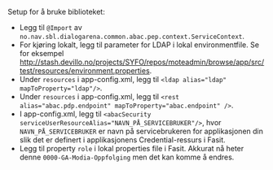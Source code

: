 Setup for å bruke biblioteket:

- Legg til `@Import` av `no.nav.sbl.dialogarena.common.abac.pep.context.ServiceContext`.
- For kjøring lokalt, legg til parameter for LDAP i lokal environmentfile. Se for eksempel http://stash.devillo.no/projects/SYFO/repos/moteadmin/browse/app/src/test/resources/environment.properties.
- Under `resources` i app-config.xml, legg til `<ldap alias="ldap" mapToProperty="ldap"/>`.
- Under `resources` i app-config.xml, legg til `<rest alias="abac.pdp.endpoint" mapToProperty="abac.endpoint" />`.
- I app-config.xml, legg til `<abacSecurity serviceUserResourceAlias="NAVN_PÅ_SERVICEBRUKER"/>`, hvor `NAVN_PÅ_SERVICEBRUKER` er navn på servicebrukeren for applikasjonen din slik det er definert i applikasjonens Credential-ressurs i Fasit.
- Legg til property `role` i lokal properties file i Fasit. Akkurat nå heter denne `0000-GA-Modia-Oppfolging` men det kan komme å endres.
